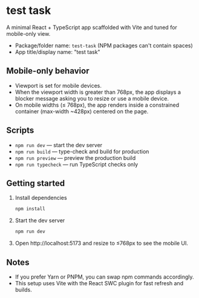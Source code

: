# test task

A minimal React + TypeScript app scaffolded with Vite and tuned for mobile-only view.

- Package/folder name: `test-task` (NPM packages can't contain spaces)
- App title/display name: "test task"

## Mobile-only behavior

- Viewport is set for mobile devices.
- When the viewport width is greater than 768px, the app displays a blocker message asking you to resize or use a mobile device.
- On mobile widths (≤ 768px), the app renders inside a constrained container (max-width ~428px) centered on the page.

## Scripts

- `npm run dev` — start the dev server
- `npm run build` — type-check and build for production
- `npm run preview` — preview the production build
- `npm run typecheck` — run TypeScript checks only

## Getting started

1. Install dependencies
   ```bash
   npm install
   ```
2. Start the dev server
   ```bash
   npm run dev
   ```
3. Open http://localhost:5173 and resize to ≤768px to see the mobile UI.

## Notes

- If you prefer Yarn or PNPM, you can swap npm commands accordingly.
- This setup uses Vite with the React SWC plugin for fast refresh and builds.
